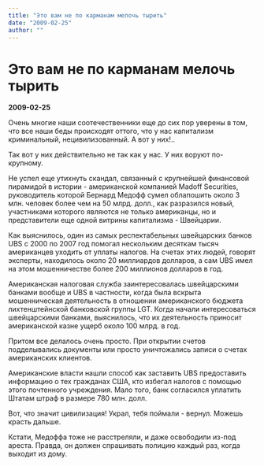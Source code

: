 ```yaml
---
title: "Это вам не по карманам мелочь тырить"
date: "2009-02-25"
author: ""
---
```


# Это вам не по карманам мелочь тырить

**2009-02-25** 

Очень многие наши соотечественники еще до сих пор уверены в том, что все наши беды происходят оттого, что у нас капитализм криминальный, нецивилизованный. А вот у них!..

Так вот у них действительно не так как у нас. У них воруют по-крупному.

Не успел еще утихнуть скандал, связанный с крупнейшей финансовой пирамидой в истории - американской компанией Madoff Securities, руководитель которой Бернард Медофф сумел облапошить около 3 млн. человек более чем на 50 млрд. долл., как разразился новый, участниками которого являются не только американцы, но и представители еще одной витрины капитализма - Швейцарии.

Как выяснилось, один из самых респектабельных швейцарских банков UBS с 2000 по 2007 год помогал нескольким десяткам тысяч американцев уходить от уплаты налогов. На счетах этих людей, говорят эксперты, находилось около 20 миллиардов долларов, а сам UBS имел на этом мошенничестве более 200 миллионов долларов в год.

Американская налоговая служба заинтересовалась швейцарскими банками вообще и UBS в частности, когда была вскрыта мошенническая деятельность в отношении американского бюджета лихтенштейнской банковской группы LGT. Когда начали интересоваться швейцарскими банками, выяснилось, что их деятельность приносит американской казне ущерб около 100 млрд. в год.

Притом все делалось очень просто. При открытии счетов подделывались документы или просто уничтожались записи о счетах американских клиентов.

Американские власти нашли способ как заставить UBS предоставить информацию о тех гражданах США, кто избегал налогов с помощью этого почтенного учреждения. Мало того, банк согласился уплатить Штатам штраф в размере 780 млн. долл.

Вот, что значит цивилизация! Украл, тебя поймали - вернул. Можешь красть дальше.

Кстати, Медоффа тоже не расстреляли, и даже освободили из-под ареста. Правда, он должен спрашивать полицию каждый раз, когда выходит из дому.